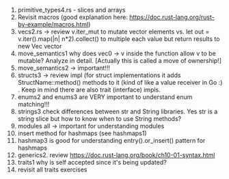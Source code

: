 1) primitive_types4.rs - slices and arrays
2) Revisit macros (good explanation here: https://doc.rust-lang.org/rust-by-example/macros.html)
3) vecs2.rs -> review v.iter_mut to mutate vector elements vs. let out = v.iter().map(|n| n*2).collect() to multiple each value but
return results to new Vec<i32> vector
4) move_semantics1 why does vec0 -> v inside the function allow v to be mutable? Analyze in detail. [Actually this is called a move of ownership!]
5) move_semantics2 -> important!!!
6) structs3 -> review impl (for struct implementations it adds StructName::method() methods to it (kind of like a value receiver in Go :) . Keep in mind there are also trait (interface) impls.
7) enums2 and enums3 are VERY important to understand enum matching!!!
8) strings3 check differences between str and String libraries. Yes str is a string slice but how to know when to use String methods?
9) modules all -> important for understanding modules
10) insert method for hashmaps (see hashmaps1)
11) hashmap3 is good for understanding entry().or_insert() pattern for hashmaps
12) generics2. review https://doc.rust-lang.org/book/ch10-01-syntax.html
13) traits1 why is self accepted since it's being updated?
14) revisit all traits exercises


